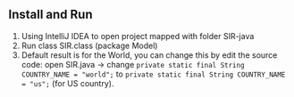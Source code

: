 ## Install and Run
1. Using IntelliJ IDEA to open project mapped with folder SIR-java  
2. Run class SIR.class (package Model)  
3. Default result is for the World, you can change this by edit the source code: open SIR.java -> change 
`private static final String COUNTRY_NAME = "world";` 
to 
`private static final String COUNTRY_NAME = "us";` (for US country).  
